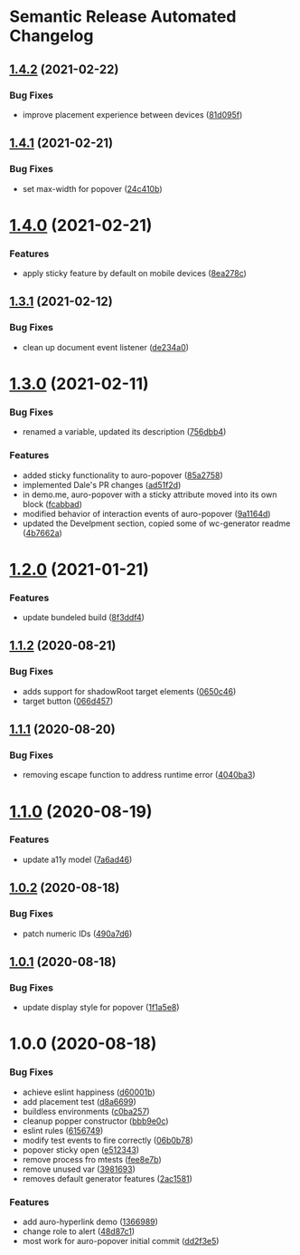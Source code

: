 # Semantic Release Automated Changelog

## [1.4.2](https://github.com/AlaskaAirlines/auro-popover/compare/v1.4.1...v1.4.2) (2021-02-22)


### Bug Fixes

* improve placement experience between devices ([81d095f](https://github.com/AlaskaAirlines/auro-popover/commit/81d095fa78197815b8b3d89855ba0c23c8ecb968))

## [1.4.1](https://github.com/AlaskaAirlines/auro-popover/compare/v1.4.0...v1.4.1) (2021-02-21)


### Bug Fixes

* set max-width for popover ([24c410b](https://github.com/AlaskaAirlines/auro-popover/commit/24c410bf970989566aec90415fba76b63eee140a))

# [1.4.0](https://github.com/AlaskaAirlines/auro-popover/compare/v1.3.1...v1.4.0) (2021-02-21)


### Features

* apply sticky feature by default on mobile devices ([8ea278c](https://github.com/AlaskaAirlines/auro-popover/commit/8ea278c1d87cf27606ab1ba270251ca74a066ac4))

## [1.3.1](https://github.com/AlaskaAirlines/auro-popover/compare/v1.3.0...v1.3.1) (2021-02-12)


### Bug Fixes

* clean up document event listener ([de234a0](https://github.com/AlaskaAirlines/auro-popover/commit/de234a06b90a1a1c62eb00e28fa8be9c888d5148))

# [1.3.0](https://github.com/AlaskaAirlines/auro-popover/compare/v1.2.0...v1.3.0) (2021-02-11)


### Bug Fixes

* renamed a variable, updated its description ([756dbb4](https://github.com/AlaskaAirlines/auro-popover/commit/756dbb44caf9e10daae7e39a45a6a16d8e01f641))


### Features

* added sticky functionality to auro-popover ([85a2758](https://github.com/AlaskaAirlines/auro-popover/commit/85a2758ccba4efd5482c2fe11c7f0e6f2fecab70))
* implemented Dale's PR changes ([ad51f2d](https://github.com/AlaskaAirlines/auro-popover/commit/ad51f2d3dca49447e3bb2434333864ea7a825e34))
* in demo.me, auro-popover with a sticky attribute moved into its own block ([fcabbad](https://github.com/AlaskaAirlines/auro-popover/commit/fcabbad99fceec9520f406a073b10441b911220d))
* modified behavior of interaction events of auro-popover ([9a1164d](https://github.com/AlaskaAirlines/auro-popover/commit/9a1164dcc1b16618f5f583e6cbfa5b15a247786a))
* updated the Develpment section, copied some of wc-generator readme ([4b7662a](https://github.com/AlaskaAirlines/auro-popover/commit/4b7662af8ab479850a8edf11e5c7bfa38e60c99d))

# [1.2.0](https://github.com/AlaskaAirlines/auro-popover/compare/v1.1.2...v1.2.0) (2021-01-21)


### Features

* update bundeled build ([8f3ddf4](https://github.com/AlaskaAirlines/auro-popover/commit/8f3ddf43a5ea4d92e31fdc3323837181372bac17))

## [1.1.2](https://github.com/AlaskaAirlines/auro-popover/compare/v1.1.1...v1.1.2) (2020-08-21)


### Bug Fixes

* adds support for shadowRoot target elements ([0650c46](https://github.com/AlaskaAirlines/auro-popover/commit/0650c46711714be96fe5a0fc2e0de8ec9b771b63))
* target button ([066d457](https://github.com/AlaskaAirlines/auro-popover/commit/066d457e0d1cb6f5700e2675551ed60241a91a42))

## [1.1.1](https://github.com/AlaskaAirlines/auro-popover/compare/v1.1.0...v1.1.1) (2020-08-20)


### Bug Fixes

* removing escape function to address runtime error ([4040ba3](https://github.com/AlaskaAirlines/auro-popover/commit/4040ba3f825c930feeb15b25157e770cd3cd66b4))

# [1.1.0](https://github.com/AlaskaAirlines/auro-popover/compare/v1.0.2...v1.1.0) (2020-08-19)


### Features

* update a11y model ([7a6ad46](https://github.com/AlaskaAirlines/auro-popover/commit/7a6ad461031c4f58d0b7557d01dc1e80eb121824))

## [1.0.2](https://github.com/AlaskaAirlines/auro-popover/compare/v1.0.1...v1.0.2) (2020-08-18)


### Bug Fixes

* patch numeric IDs ([490a7d6](https://github.com/AlaskaAirlines/auro-popover/commit/490a7d6b005e14b94fb389a049e7dcdaf6005e89))

## [1.0.1](https://github.com/AlaskaAirlines/auro-popover/compare/v1.0.0...v1.0.1) (2020-08-18)


### Bug Fixes

* update display style for popover ([1f1a5e8](https://github.com/AlaskaAirlines/auro-popover/commit/1f1a5e8fd1d96a8a2193a31c544c6e71798247be))

# 1.0.0 (2020-08-18)


### Bug Fixes

* achieve eslint happiness ([d60001b](https://github.com/AlaskaAirlines/auro-popover/commit/d60001b23e403b8f21a936549367c533f3572098))
* add placement test ([d8a6699](https://github.com/AlaskaAirlines/auro-popover/commit/d8a66999fa45eada4278cfc2fab5340647d2e94f))
* buildless environments ([c0ba257](https://github.com/AlaskaAirlines/auro-popover/commit/c0ba257248684e029819ce6e3c5f135bb35ea9e3))
* cleanup popper constructor ([bbb9e0c](https://github.com/AlaskaAirlines/auro-popover/commit/bbb9e0c58102f5ba982f4d49c2d4eb86eec8fb10))
* eslint rules ([6156749](https://github.com/AlaskaAirlines/auro-popover/commit/61567498536a1e25355cdeda5554f32a7c353868))
* modify test events to fire correctly ([06b0b78](https://github.com/AlaskaAirlines/auro-popover/commit/06b0b78beeec74276578d1229d69d4c5fed361f6))
* popover sticky open ([e512343](https://github.com/AlaskaAirlines/auro-popover/commit/e5123431270a9e6258f78ff696cec197c088d699))
* remove process fro mtests ([fee8e7b](https://github.com/AlaskaAirlines/auro-popover/commit/fee8e7bac9b340bf04ca57afa80587c55520ec8e))
* remove unused var ([3981693](https://github.com/AlaskaAirlines/auro-popover/commit/3981693076bdc1979af85759b8f829db2a5de146))
* removes default generator features ([2ac1581](https://github.com/AlaskaAirlines/auro-popover/commit/2ac1581546d4845220c62e4cac06f49803e36d11))


### Features

* add auro-hyperlink demo ([1366989](https://github.com/AlaskaAirlines/auro-popover/commit/13669895a81f53293603076df086653b8d88aaa7))
* change role to alert ([48d87c1](https://github.com/AlaskaAirlines/auro-popover/commit/48d87c12d573b0fa3b0c9d0dc76355d2a897ffa3))
* most work for auro-popover initial commit ([dd2f3e5](https://github.com/AlaskaAirlines/auro-popover/commit/dd2f3e51e479753931b3aee3552c8e3f6c921518))
